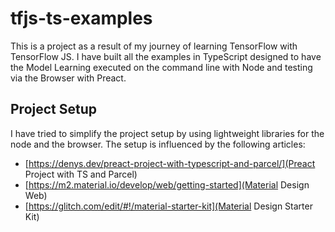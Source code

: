 # tfjs-ts-examples

This is a project as a result of my journey of learning TensorFlow with TensorFlow JS. I have built all the examples in TypeScript designed to have the Model Learning executed on the command line with Node and testing via the Browser with Preact.

## Project Setup

I have tried to simplify the project setup by using lightweight libraries for the node and the browser. The setup is influenced by the following articles:

-   [https://denys.dev/preact-project-with-typescript-and-parcel/](Preact Project with TS and Parcel)
-   [https://m2.material.io/develop/web/getting-started](Material Design Web)
-   [https://glitch.com/edit/#!/material-starter-kit](Material Design Starter Kit)
